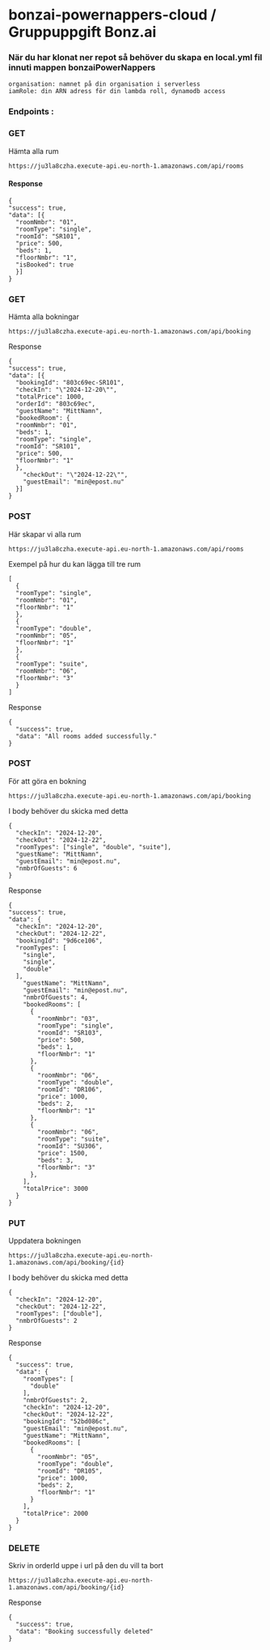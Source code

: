 # bonzai-powernappers-cloud / Gruppuppgift Bonz.ai

### När du har klonat ner repot så behöver du skapa en local.yml fil innuti mappen bonzaiPowerNappers

```
organisation: namnet på din organisation i serverless
iamRole: din ARN adress för din lambda roll, dynamodb access
```

### Endpoints :

### GET

Hämta alla rum

```
https://ju3la8czha.execute-api.eu-north-1.amazonaws.com/api/rooms
```

#### Response

```
{
"success": true,
"data": [{
  "roomNmbr": "01",
  "roomType": "single",
  "roomId": "SR101",
  "price": 500,
  "beds": 1,
  "floorNmbr": "1",
  "isBooked": true
  }]
}
```

### GET

Hämta alla bokningar

```
https://ju3la8czha.execute-api.eu-north-1.amazonaws.com/api/booking
```

Response

```
{
"success": true,
"data": [{
  "bookingId": "803c69ec-SR101",
  "checkIn": "\"2024-12-20\"",
  "totalPrice": 1000,
  "orderId": "803c69ec",
  "guestName": "MittNamn",
  "bookedRoom": {
  "roomNmbr": "01",
  "beds": 1,
  "roomType": "single",
  "roomId": "SR101",
  "price": 500,
  "floorNmbr": "1"
  },
    "checkOut": "\"2024-12-22\"",
    "guestEmail": "min@epost.nu"
  }]
}
```

### POST

Här skapar vi alla rum

```
https://ju3la8czha.execute-api.eu-north-1.amazonaws.com/api/rooms
```

Exempel på hur du kan lägga till tre rum

```
[
  {
  "roomType": "single",
  "roomNmbr": "01",
  "floorNmbr": "1"
  },
  {
  "roomType": "double",
  "roomNmbr": "05",
  "floorNmbr": "1"
  },
  {
  "roomType": "suite",
  "roomNmbr": "06",
  "floorNmbr": "3"
  }
]
```

Response

```
{
  "success": true,
  "data": "All rooms added successfully."
}
```

### POST

För att göra en bokning

```
https://ju3la8czha.execute-api.eu-north-1.amazonaws.com/api/booking
```

I body behöver du skicka med detta

```
{
  "checkIn": "2024-12-20",
  "checkOut": "2024-12-22",
  "roomTypes": ["single", "double", "suite"],
  "guestName": "MittNamn",
  "guestEmail": "min@epost.nu",
  "nmbrOfGuests": 6
}
```

Response

```
{
"success": true,
"data": {
  "checkIn": "2024-12-20",
  "checkOut": "2024-12-22",
  "bookingId": "9d6ce106",
  "roomTypes": [
    "single",
    "single",
    "double"
  ],
    "guestName": "MittNamn",
    "guestEmail": "min@epost.nu",
    "nmbrOfGuests": 4,
    "bookedRooms": [
      {
        "roomNmbr": "03",
        "roomType": "single",
        "roomId": "SR103",
        "price": 500,
        "beds": 1,
        "floorNmbr": "1"
      },
      {
        "roomNmbr": "06",
        "roomType": "double",
        "roomId": "DR106",
        "price": 1000,
        "beds": 2,
        "floorNmbr": "1"
      },
      {
        "roomNmbr": "06",
        "roomType": "suite",
        "roomId": "SU306",
        "price": 1500,
        "beds": 3,
        "floorNmbr": "3"
      },
    ],
    "totalPrice": 3000
  }
}
```

### PUT

Uppdatera bokningen

```
https://ju3la8czha.execute-api.eu-north-1.amazonaws.com/api/booking/{id}
```

I body behöver du skicka med detta

```
{
  "checkIn": "2024-12-20",
  "checkOut": "2024-12-22",
  "roomTypes": ["double"],
  "nmbrOfGuests": 2
}
```

Response

```
{
  "success": true,
  "data": {
    "roomTypes": [
      "double"
    ],
    "nmbrOfGuests": 2,
    "checkIn": "2024-12-20",
    "checkOut": "2024-12-22",
    "bookingId": "52bd086c",
    "guestEmail": "min@epost.nu",
    "guestName": "MittNamn",
    "bookedRooms": [
      {
        "roomNmbr": "05",
        "roomType": "double",
        "roomId": "DR105",
        "price": 1000,
        "beds": 2,
        "floorNmbr": "1"
      }
    ],
    "totalPrice": 2000
  }
}
```

### DELETE

Skriv in orderId uppe i url på den du vill ta bort

```
https://ju3la8czha.execute-api.eu-north-1.amazonaws.com/api/booking/{id}
```

Response

```
{
  "success": true,
  "data": "Booking successfully deleted"
}
```
